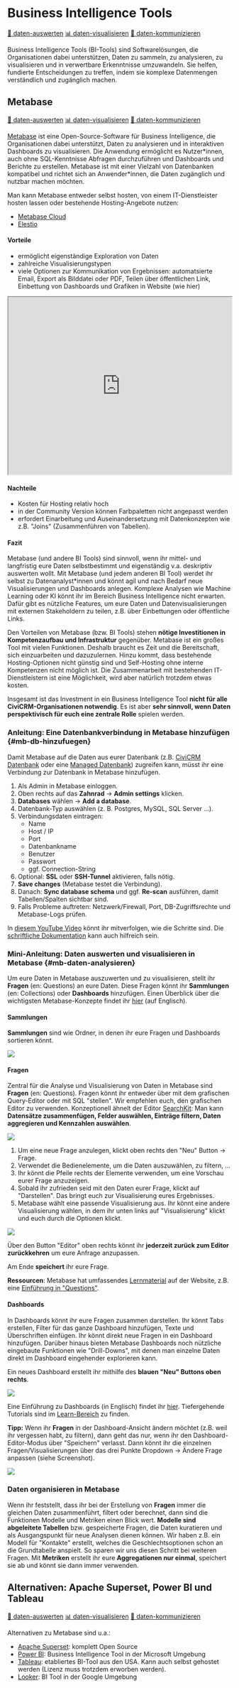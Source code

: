 # Business Intelligence Tools 
[🔢 daten-auswerten](./../datenlebenszyklus.html#daten-auswerten)
[📊 daten-visualisieren](./../datenlebenszyklus.html#daten-visualisieren) 
[💬 daten-kommunizieren](./../datenlebenszyklus.html#daten-kommunizieren)

Business Intelligence Tools (BI-Tools) sind Softwarelösungen, die Organisationen dabei unterstützen, Daten zu sammeln, zu analysieren, zu visualisieren und in verwertbare Erkenntnisse umzuwandeln. Sie helfen, fundierte Entscheidungen zu treffen, indem sie komplexe Datenmengen verständlich und zugänglich machen.



## Metabase
[🔢 daten-auswerten](./../datenlebenszyklus.html#daten-auswerten)
[📊 daten-visualisieren](./../datenlebenszyklus.html#daten-visualisieren) 
[💬 daten-kommunizieren](./../datenlebenszyklus.html#daten-kommunizieren)

[Metabase](https://www.metabase.com) ist eine Open-Source-Software für Business Intelligence, die Organisationen dabei unterstützt, Daten zu analysieren und in interaktiven Dashboards zu visualisieren. Die Anwendung ermöglicht es Nutzer\*innen, auch ohne SQL-Kenntnisse Abfragen durchzuführen und Dashboards und Berichte zu erstellen. Metabase ist mit einer Vielzahl von Datenbanken kompatibel und richtet sich an Anwender\*innen, die Daten zugänglich und nutzbar machen möchten.

Man kann Metabase entweder selbst hosten, von einem IT-Dienstleister hosten lassen oder bestehende Hosting-Angebote nutzen:

- [Metabase Cloud](https://www.metabase.com/pricing/)
- [Elestio](https://elest.io/open-source/metabase])


#### Vorteile
- ermöglicht eigenständige Exploration von Daten
- zahlreiche Visualisierungstypen
- viele Optionen zur Kommunikation von Ergebnissen: automatsierte Email, Export als Bilddatei oder PDF, Teilen über öffentlichen Link, Einbettung von Dashboards und Grafiken in Website (wie hier)

<iframe width="100%" height="400px%" src="https://mtbs.correlaid.org/public/question/d0f6fa28-8270-4d51-afef-0e3218a4af94"></iframe>

#### Nachteile
- Kosten für Hosting relativ hoch
- in der Community Version können Farbpaletten nicht angepasst werden
- erfordert Einarbeitung und Auseinandersetzung mit Datenkonzepten wie z.B. "Joins" (Zusammenführen von Tabellen). 

#### Fazit 
Metabase (und andere BI Tools) sind sinnvoll, wenn ihr mittel- und langfristig eure Daten selbstbestimmt und eigenständig v.a. deskriptiv auswerten wollt. Mit Metabase (und jedem anderen BI Tool) werdet ihr selbst zu Datenanalyst*innen und könnt agil und nach Bedarf neue Visualisierungen und Dashboards anlegen. Komplexe Analysen wie Machine Learning oder KI könnt ihr im Bereich Business Intelligence nicht erwarten. Dafür gibt es nützliche Features, um eure Daten und Datenvisualisierungen mit externen Stakeholdern zu teilen, z.B. über Einbettungen oder öffentliche Links.

Den Vorteilen von Metabase (bzw. BI Tools) stehen **nötige Investitionen in Kompetenzaufbau und Infrastruktur** gegenüber. Metabase ist ein großes Tool mit vielen Funktionen. 
Deshalb braucht es Zeit und die Bereitschaft, sich einzuarbeiten und dazuzulernen. Hinzu kommt, dass bestehende Hosting-Optionen nicht günstig sind und Self-Hosting ohne interne Kompetenzen nicht möglich ist. Die Zusammenarbeit mit bestehenden IT-Dienstleistern ist eine Möglichkeit, wird aber natürlich trotzdem etwas kosten.
 
Insgesamt ist das Investment in ein Business Intelligence Tool **nicht für alle CiviCRM-Organisationen notwendig**. Es ist aber **sehr sinnvoll, wenn Daten perspektivisch für euch eine zentrale Rolle** spielen werden.

### Anleitung: Eine Datenbankverbindung in Metabase hinzufügen {#mb-db-hinzufuegen}

Damit Metabase auf die Daten aus eurer Datenbank (z.B. [CiviCRM Datenbank](./civicrm_intern/2-civicrm-datenbank.md) oder eine [Managed Datenbank](./managed-datenbank.md)) zugreifen kann, müsst ihr eine Verbindung zur Datenbank in Metabase hinzufügen.

1. Als Admin in Metabase einloggen.  
2. Oben rechts auf das **Zahnrad** → **Admin settings** klicken.  
3. **Databases** wählen → **Add a database**.  
4. Datenbank-Typ auswählen (z. B. Postgres, MySQL, SQL Server …).  
5. Verbindungsdaten eintragen:  
   - Name 
   - Host / IP 
   - Port 
   - Datenbankname  
   - Benutzer  
   - Passwort  
   - ggf. Connection-String  
6. Optional: **SSL** oder **SSH-Tunnel** aktivieren, falls nötig.  
7. **Save changes** (Metabase testet die Verbindung).  
8. Danach: **Sync database schema** und ggf. **Re-scan** ausführen, damit Tabellen/Spalten sichtbar sind.  
9. Falls Probleme auftreten: Netzwerk/Firewall, Port, DB-Zugriffsrechte und Metabase-Logs prüfen.


In [diesem YouTube Video](https://www.youtube.com/watch?v=P6DFuwqSDmQ) könnt ihr mitverfolgen, wie die Schritte sind. Die [schriftliche Dokumentation](https://www.metabase.com/docs/latest/databases/connecting) kann auch hilfreich sein.

### Mini-Anleitung: Daten auswerten und visualisieren in Metabase  {#mb-daten-analysieren}
Um eure Daten in Metabase auszuwerten und zu visualisieren, stellt ihr **Fragen** (en: Questions) an eure Daten. Diese Fragen könnt ihr **Sammlungen** (en: Collections) oder **Dashboards** hinzufügen. 
Einen Überblick über die wichtigsten Metabase-Konzepte findet ihr [hier](https://www.metabase.com/learn/metabase-basics/overview/concepts) (auf Englisch).

#### Sammlungen
**Sammlungen** sind wie Ordner, in denen ihr eure Fragen und Dashboards sortieren könnt.

![](./../images/mb-sammlungen.png)

#### Fragen
Zentral für die Analyse und Visualisierung von Daten in Metabase sind **Fragen** (en: Questions). Fragen könnt ihr entweder über mit dem grafischen Query-Editor oder mit SQL "stellen". 
Wir empfehlen euch, den grafischen Editor zu verwenden. Konzeptionell ähnelt der Editor [SearchKit](./../tools/civicrm_intern/4-civicrm-searchkit-chartkit.md): Man kann **Datensätze zusammenfügen, Felder auswählen, Einträge filtern, Daten aggregieren und Kennzahlen auswählen**. 

![](./../images/mb-question-editor.png)

1. Um eine neue Frage anzulegen, klickt oben rechts den "Neu" Button -> Frage.
2. Verwendet die Bedienelemente, um die Daten auszuwählen, zu filtern, ...
3. Ihr könnt die Pfeile rechts der Elemente verwenden, um eine Vorschau eurer Frage anzuzeigen.
4. Sobald ihr zufrieden seid mit den Daten eurer Frage, klickt auf "Darstellen". Das bringt euch zur Visualisierung eures Ergebnisses.
5. Metabase wählt eine passende Visualisierung aus. Ihr könnt eine andere Visualisierung wählen, in dem ihr unten links auf "Visualisierung" klickt und euch durch die Optionen klickt.

![](./../images/mb-viz-options.png)

Über den Button "Editor" oben rechts könnt ihr **jederzeit zurück zum Editor zurückkehren** um eure Anfrage anzupassen.

Am Ende **speichert** ihr eure Frage. 

**Ressourcen**: Metabase hat umfassendes [Lernmaterial](https://www.metabase.com/learn/) auf der Website, z.B. eine [Einführung in "Questions"](https://www.metabase.com/learn/metabase-basics/getting-started/ask-a-question). 

#### Dashboards
In Dashboards könnt ihr eure Fragen zusammen darstellen. Ihr könnt Tabs erstellen,  Filter für das ganze Dashboard hinzufügen, Texte und Überschriften einfügen. Ihr könnt direkt neue Fragen in ein Dashboard hinzufügen.
Darüber hinaus bieten Metabase Dashboards noch nützliche eingebaute Funktionen wie "Drill-Downs", mit denen man einzelne Daten direkt im Dashboard eingehender explorieren kann.

Ein neues Dashboard erstellt ihr mithilfe des **blauen "Neu" Buttons oben rechts**. 

![](./../images/mb-dashboard-editor.png)

Eine Einführung zu Dashboards (in Englisch) findet ihr [hier](https://www.metabase.com/docs/latest/dashboards/introduction). Tiefergehende Tutorials sind im [Learn-Bereich](https://www.metabase.com/learn/metabase-basics/querying-and-dashboards/#dashboards) zu finden. 


**Tipp:** Wenn ihr **Fragen** in der Dashboard-Ansicht ändern möchtet (z.B. weil ihr vergessen habt, zu filtern), dann geht das nur, wenn ihr den Dashboard-Editor-Modus über "Speichern" verlasst. Dann könnt ihr die einzelnen Fragen/Visualisierungen über das drei Punkte Dropdown -> Ändere Frage anpassen (siehe Screenshot). 

![](./../images/mb-dashboard-edit-closed.png)


### Daten organisieren in Metabase
Wenn ihr feststellt, dass ihr bei der Erstellung von **Fragen** immer die gleichen Daten zusammenführt, filtert oder berechnet, dann sind die Funktionen Modelle und Metriken einen Blick wert. **Modelle sind abgeleitete Tabellen** bzw. gespeicherte Fragen, die Daten kuratieren und als Ausgangspunkt für neue Analysen dienen können. Wir haben z.B. ein Modell für "Kontakte" erstellt, welches die Geschlechtsoptionen schon an die Grundtabelle anspielt. So sparen wir uns diesen Schritt bei weiteren Fragen. Mit **Metriken** erstellt ihr eure **Aggregationen nur einmal**, speichert sie ab und könnt sie dann immer verwenden. 

## Alternativen: Apache Superset, Power BI und Tableau

[🔢 daten-auswerten](./../datenlebenszyklus.html#daten-auswerten)
[📊 daten-visualisieren](./../datenlebenszyklus.html#daten-visualisieren) 
[💬 daten-kommunizieren](./../datenlebenszyklus.html#daten-kommunizieren)

Alternativen zu Metabase sind u.a.:

- [Apache Superset](https://superset.apache.org/): komplett Open Source
- [Power BI](https://www.microsoft.com/de-de/power-platform/products/power-bi?market=de): Business Intelligence Tool in der Microsoft Umgebung
- [Tableau](https://www.tableau.com/): etabliertes BI-Tool aus den USA. Kann auch selbst gehostet werden (Lizenz muss trotzdem erworben werden).
- [Looker](https://lookerstudio.google.com/u/0/): BI Tool in der Google Umgebung


